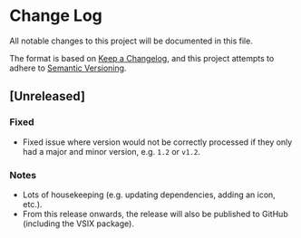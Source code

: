 # Change Log

All notable changes to this project will be documented in this file.

The format is based on [Keep a Changelog](https://keepachangelog.com/en/1.1.0/),
and this project attempts to adhere to [Semantic Versioning](https://semver.org/spec/v2.0.0.html).

## [Unreleased]

### Fixed

- Fixed issue where version would not be correctly processed if they only had a major and minor version, e.g. `1.2` or `v1.2`.

### Notes

- Lots of housekeeping (e.g. updating dependencies, adding an icon, etc.).
- From this release onwards, the release will also be published to GitHub (including the VSIX package).

